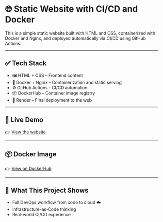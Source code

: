 # 🌐 Static Website with CI/CD and Docker

This is a simple static website built with HTML and CSS, containerized with Docker and Nginx, and deployed automatically via CI/CD using GitHub Actions.

---

## ✅ Tech Stack

- 🖼️ HTML + CSS – Frontend content
- 🐳 Docker + Nginx – Containerization and static serving
- ⚙️ GitHub Actions – CI/CD automation
- 📦 DockerHub – Container image registry
- 🚀 Render – Final deployment to the web

---

## 🔗 Live Demo

👉 [View the website](https://static-website-emi3.onrender.com/)

---

## 📦 Docker Image

👉 [View on DockerHub](https://hub.docker.com/r/taltal1131/static-website)

---

## 🧠 What This Project Shows

- Full DevOps workflow from code to cloud ☁️
- Infrastructure-as-Code thinking
- Real-world CI/CD experience
